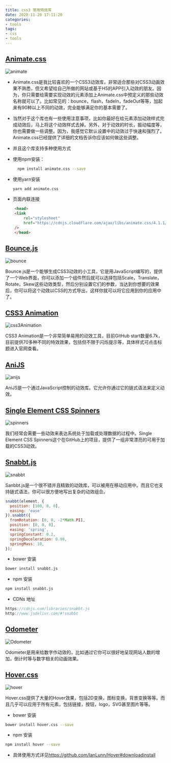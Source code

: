 ```yaml
---
title: css3 常用特效库
date: 2020-11-20 17:11:20
categories:
- tools
tags:
- css
- tools
---
```



## [Animate.css](https://animate.style/)

![animate](animate.png)

- Animate.css是我比较喜欢的一个CSS3动效库，非常适合那些对CSS3动画效果不熟悉，但又希望给自己所做的网站或基于H5的APP引入动效的朋友。因为，你只需要给需要实现动效的元素添加上Animate.css中预定义的那些动效名称就可以了。比如常见的：bounce，flash，fadeIn，fadeOut等等，加起来有90种以上不同的动效，完全能够满足你的基本需要了。

- 当然对于这个库也有一些使用注意事项，比如你最好在给元素添加动效样式完成动效后，马上将这个动效样式去掉。另外，对于动效的时长，振动幅度等，你也需要做一些调整。因为，我感觉它默认设置中的动效过于快速和强烈了。Animate.css已经提供了详细的文档告诉你应该如何做这些调整。
- 并且这个库支持多种使用方式
- 使用npm安装：
  
  ```bash
    npm install animate.css --save
  ```

- 使用yarn安装
  
  ```bash
  yarn add animate.css
  ```

- 页面内联连接

```HTML
    <head>
    <link
        rel="stylesheet"
        href="https://cdnjs.cloudflare.com/ajax/libs/animate.css/4.1.1/animate.min.css"
    />
    </head>
```

## [Bounce.js](http://bouncejs.com/)

![bounce](bounce.png)

Bounce.js是一个能够生成CSS3动效的小工具，它是用JavaScript编写的，提供了一个Web界面，你可以添加一个组件然后就可以选择包括Scale，Translate，Rotate，Skew这些动效类型，然后分别设置它们的参数，当达到你想要的效果后，你可以将这个动效以CSS的方式导出，这样你就可以将它应用到你的应用中了。

## [CSS3 Animation](https://www.minimamente.com/project/magic/)

![css3Animation](css3Animation.png)

CSS3 Animation是一个非常简单易用的动效工具，目前GitHub start数量6.7k，目前提供70多种不同的特效效果，包括但不限于闪烁提示等，具体样式可点击标题进入官网查看。

## [AniJS](http://anijs.github.io/)

![anijs](Anijs.png)

AniJS是一个通过JavaScript控制的动效库。它允许你通过它的链式语法来定义动效。

## [Single Element CSS Spinners](https://projects.lukehaas.me/css-loaders/)

![spinners](spinners.png)

我们经常会需要一些动效来表达系统处于加载或处理数据的过程中。Single Element CSS Spinners这个在GitHub上的项目，提供了一组非常漂亮的可用于加载的CSS3动效。

## [Snabbt.js](http://daniel-lundin.github.io/snabbt.js/)

![snabbt](snabbt.png)

Sanbbt.js是一个很不错并且精致的动效库，可以被用在移动应用中。而且它也支持链式语法，你可以很方便地写出复杂的动效组合。

```javaScript
snabbt(element, {
  position: [100, 0, 0],
  easing: 'ease'
}).snabbt({
  fromRotation: [0, 0, -2*Math.PI],
  position: [0, 0, 0],
  easing: 'spring',
  springConstant: 0.2,
  springDeceleration: 0.90,
  springMass: 10,
});
```

- bower 安装

```bash
bower install snabbt.js
```

- npm 安装

```bash
npm install snabbt.js
```

- CDNs 地址

```javaScript
https://cdnjs.com/libraries/snabbt.js
http://www.jsdelivr.com/#!snabbt
```

## [Odometer](https://github.hubspot.com/odometer/)

![Odometer](odometer.png)

Odometer是用来给数字作动效的，比如通过它你可以很好地呈现网站人数的增加，倒计时等与数字相关的动画效果。

## [Hover.css](http://ianlunn.github.io/Hover/)

![hover](hover.png)

Hover.css提供了大量的Hover效果，包括2D变换，图标变换，背景变换等等。而且几乎可以应用于所有元素，包括链接，按钮，logo，SVG甚至图片等等。

- bower 安装

```bash
bower install hover.css --save
```

- npm 安装

```bash
npm install hover --save
```

- 具体使用方式详见<https://github.com/IanLunn/Hover#downloadinstall>